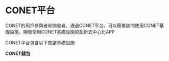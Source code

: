 # CONET平台

CONET的用戶參與者和開發者，通過CONET平台，可以簡單訪問使用CONET基礎設施，開發使用CONET基礎設施的創新去中心化APP

CONET平台包含以下關鍵基礎設施

**CONET錢包**
